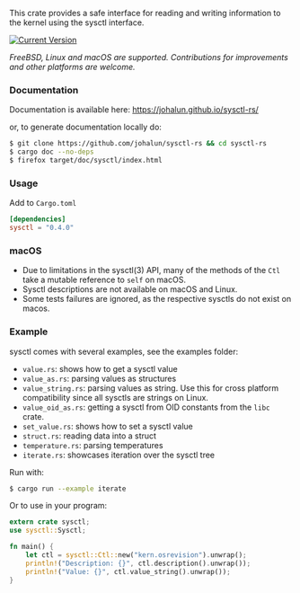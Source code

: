 This crate provides a safe interface for reading and writing information to the kernel using the sysctl interface.

[![Current Version](https://img.shields.io/crates/v/sysctl.svg)](https://crates.io/crates/sysctl)


*FreeBSD, Linux and macOS are supported.*
*Contributions for improvements and other platforms are welcome.*

### Documentation

Documentation is available here: https://johalun.github.io/sysctl-rs/

or, to generate documentation locally do:
```sh
$ git clone https://github.com/johalun/sysctl-rs && cd sysctl-rs
$ cargo doc --no-deps
$ firefox target/doc/sysctl/index.html
```

### Usage

Add to `Cargo.toml`

```toml
[dependencies]
sysctl = "0.4.0"
```

### macOS

* Due to limitations in the sysctl(3) API, many of the methods of
  the `Ctl` take a mutable reference to `self` on macOS.
* Sysctl descriptions are not available on macOS and Linux.
* Some tests failures are ignored, as the respective sysctls do not
  exist on macos.

### Example

sysctl comes with several examples, see the examples folder:

* `value.rs`: shows how to get a sysctl value
* `value_as.rs`: parsing values as structures
* `value_string.rs`: parsing values as string. Use this for cross platform compatibility since all sysctls are strings on Linux.
* `value_oid_as.rs`: getting a sysctl from OID constants from the `libc` crate.
* `set_value.rs`: shows how to set a sysctl value
* `struct.rs`: reading data into a struct
* `temperature.rs`: parsing temperatures
* `iterate.rs`: showcases iteration over the sysctl tree

Run with:

```sh
$ cargo run --example iterate
```

Or to use in your program:

```rust
extern crate sysctl;
use sysctl::Sysctl;

fn main() {
    let ctl = sysctl::Ctl::new("kern.osrevision").unwrap();
    println!("Description: {}", ctl.description().unwrap());
	println!("Value: {}", ctl.value_string().unwrap());
}
```

